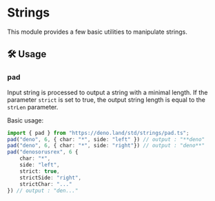 # Strings

This module provides a few basic utilities to manipulate strings.

## 🛠️ Usage

### pad

Input string is processed to output a string with a minimal length. If the
parameter `strict` is set to true, the output string length is equal to the
`strLen` parameter.

Basic usage:

```ts
import { pad } from "https://deno.land/std/strings/pad.ts";
pad("deno", 6, { char: "*", side: "left" }) // output : "**deno"
pad("deno", 6, { char: "*", side: "right"}) // output : "deno**"
pad("denosorusrex", 6 {
    char: "*",
    side: "left",
    strict: true,
    strictSide: "right",
    strictChar: "..."
}) // output : "den..."
```
